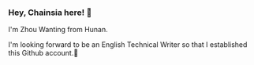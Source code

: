 ### Hey, Chainsia here! 👋
I'm Zhou Wanting from Hunan. 

I'm looking forward to be an English Technical Writer so that I established this Github account.💪
<!--
